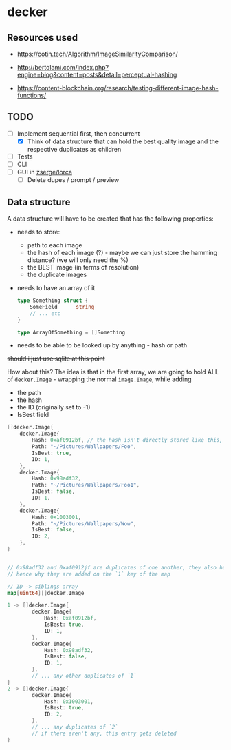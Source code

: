 # decker

## Resources used

- https://cotin.tech/Algorithm/ImageSimilarityComparison/

- http://bertolami.com/index.php?engine=blog&content=posts&detail=perceptual-hashing

- https://content-blockchain.org/research/testing-different-image-hash-functions/

## TODO

- [ ] Implement sequential first, then concurrent
  - [x] Think of data structure that can hold the best quality image and the respective duplicates as children
- [ ] Tests
- [ ] CLI
- [ ] GUI in [zserge/lorca](https://github.com/zserge/lorca)
  - [ ] Delete dupes / prompt / preview

## Data structure

A data structure will have to be created that has the following properties:

- needs to store:
  - path to each image
  - the hash of each image (?) - maybe we can just store the hamming distance? (we will only need the %)
  - the BEST image (in terms of resolution)
  - the duplicate images
- needs to have an array of it

  ```go
  type Something struct {
      SomeField      string
      // ... etc
  }

  type ArrayOfSomething = []Something
  ```

- needs to be able to be looked up by anything - hash or path

~~should i just use sqlite at this point~~

How about this?
The idea is that in the first array, we are going to hold
ALL of `decker.Image` - wrapping the normal `image.Image`, while adding

- the path
- the hash
- the ID (originally set to -1)
- IsBest field

```go
[]decker.Image{
    decker.Image{
        Hash: 0xaf0912bf, // the hash isn't directly stored like this, it's stored in the goimagehash struct, which has a field `.hash`
        Path: "~/Pictures/Wallpapers/Foo",
        IsBest: true,
        ID: 1,
    },
    decker.Image{
        Hash: 0x98adf32,
        Path: "~/Pictures/Wallpapers/Foo1",
        IsBest: false,
        ID: 1,
    },
    decker.Image{
        Hash: 0x1003001,
        Path: "~/Pictures/Wallpapers/Wow",
        IsBest: false,
        ID: 2,
    },
}


// 0x98adf32 and 0xaf0912jf are duplicates of one another, they also have the same ID
// hence why they are added on the `1` key of the map

// ID -> siblings array
map[uint64][]decker.Image

1 -> []decker.Image{
        decker.Image{
            Hash: 0xaf0912bf,
            IsBest: true,
            ID: 1,
        },
        decker.Image{
            Hash: 0x98adf32,
            IsBest: false,
            ID: 1,
        },
        // ... any other duplicates of `1`
}
2 -> []decker.Image{
        decker.Image{
            Hash: 0x1003001,
            IsBest: true,
            ID: 2,
        },
        // ... any duplicates of `2`
        // if there aren't any, this entry gets deleted
}
```
